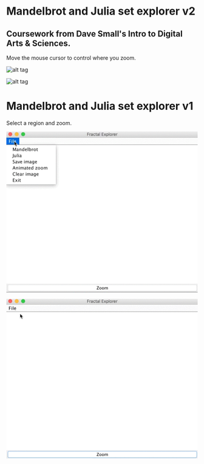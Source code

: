 # Mandelbrot and Julia set explorer v2
## Coursework from Dave Small's Intro to Digital Arts & Sciences.

Move the mouse cursor to control where you zoom.


 ![alt tag](images/demo_10.gif)
 
 
 ![alt tag](images/zoomoutjulia.gif)


# Mandelbrot and Julia set explorer v1

Select a region and zoom.

 ![alt tag](images/mandelbrot.gif)
 
 ![alt tag](images/julia.gif)
 
